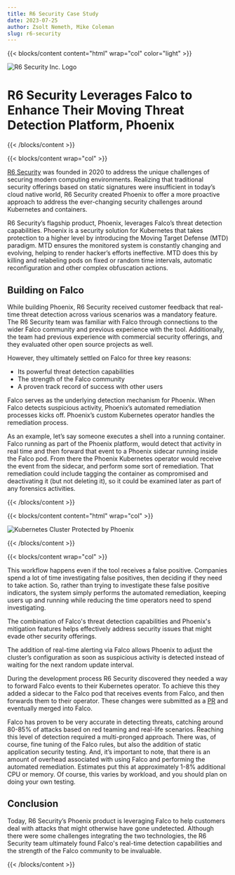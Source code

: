 ```yaml
---
title: R6 Security Case Study
date: 2023-07-25
author: Zsolt Nemeth, Mike Coleman
slug: r6-security
---
```


{{< blocks/content content="html" wrap="col" color="light" >}}

<div>
  <img class="case-study-logo mb-4" alt="R6 Security Inc. Logo" src="/img/case-studies/phoenix/phoenix.png">
</div>

<h1>R6 Security Leverages Falco to Enhance Their Moving Threat Detection Platform, Phoenix</h1>

{{< /blocks/content >}}

{{< blocks/content wrap="col" >}}


[R6 Security](https://r6security.com) was founded in 2020 to address the unique challenges of securing modern computing environments. Realizing that traditional security offerings based on static signatures were insufficient in today’s cloud native world, R6 Security created Phoenix to offer a more proactive approach to address the ever-changing security challenges around Kubernetes and containers.

R6 Security’s flagship product, Phoenix, leverages Falco’s threat detection capabilities. Phoenix is a security solution for Kubernetes that takes protection to a higher level by introducing the Moving Target Defense (MTD) paradigm. MTD ensures the monitored system is constantly changing and evolving, helping to render hacker’s efforts ineffective. MTD does this by killing and relabeling pods on fixed or random time intervals, automatic reconfiguration and other complex obfuscation actions.

## Building on Falco

While building Phoenix, R6 Security received customer feedback that real-time threat detection across various scenarios was a  mandatory feature. The R6 Security team was familiar with Falco through connections to the wider Falco community and previous experience with the tool. Additionally, the team had previous experience with commercial security offerings, and they evaluated other open source projects as well.

However, they ultimately settled on Falco for three key reasons:

* Its powerful threat detection capabilities
* The strength of the Falco community
* A proven track record of success with other users

Falco serves as the underlying detection mechanism for Phoenix. When Falco detects suspicious activity, Phoenix’s automated remediation processes kicks off. Phoenix’s custom Kubernetes operator handles the remediation process.

As an example, let’s say someone executes a shell into a running container. Falco running as part of the Phoenix platform, would detect that activity in real time and then forward that event to a Phoenix sidecar running inside the Falco pod. From there the Phoenix Kubernetes operator would receive the event from the sidecar, and perform some sort of remediation. That remediation could include tagging the container as compromised and deactivating it (but not deleting it), so it could be examined later as part of any forensics activities.

{{< /blocks/content >}}

{{< blocks/content content="html" wrap="col" >}}

<div>
    <img class="w-100" src="/img/case-studies/phoenix/phoenix_workflow.png" alt="Kubernetes Cluster Protected by Phoenix">
</div>

{{< /blocks/content >}}

{{< blocks/content wrap="col" >}}

This workflow happens even if the tool receives a false positive.  Companies spend a lot of time investigating false positives, then deciding if they need to take action. So, rather than trying to investigate these false positive indicators, the system simply performs the automated remediation, keeping users up and running while reducing the time operators need to spend investigating.

The combination of Falco's threat detection capabilities and Phoenix's mitigation features helps effectively address security issues that might evade other security offerings.

The addition of real-time alerting via Falco allows Phoenix to adjust the cluster’s configuration as soon as suspicious activity is detected instead of waiting for the next random update interval.

During the development process R6 Security discovered they needed a way to forward Falco events to their Kubernetes operator.  To achieve this they added a sidecar to the Falco pod that receives events from Falco, and then forwards them to their operator. These changes were submitted as a [PR](https://github.com/falcosecurity/evolution/pull/116) and eventually merged into Falco.

Falco has proven to be very accurate in detecting threats, catching around 80-85% of attacks based on red teaming and real-life scenarios. Reaching this level of detection required a multi-pronged approach. There was, of course, fine tuning of the Falco rules, but also the addition of static application security testing. And, it’s important to note, that there is an amount of overhead associated with using Falco and performing the automated remediation. Estimates put this at approximately 1-8% additional CPU or memory. Of course, this varies by workload, and you should plan on doing your own testing.

## Conclusion

Today, R6 Security’s Phoenix product is leveraging Falco to help customers deal with attacks that might otherwise have gone undetected. Although there were some challenges integrating the two technologies, the R6 Security team ultimately found Falco's real-time detection capabilities and the strength of the Falco community to be invaluable.

{{< /blocks/content >}}
